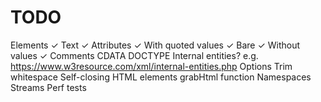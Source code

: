 # TODO

Elements ✓
Text ✓
Attributes ✓
With quoted values ✓
Bare ✓
Without values ✓
Comments
CDATA
DOCTYPE
Internal entities? e.g. <https://www.w3resource.com/xml/internal-entities.php>
Options
Trim whitespace
Self-closing HTML elements
grabHtml function
Namespaces
Streams
Perf tests
